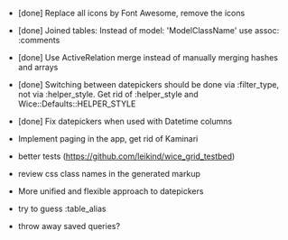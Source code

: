 * [done] Replace all icons by Font Awesome, remove the icons
* [done] Joined tables: Instead of
    model: 'ModelClassName'
  use
    assoc: :comments
* [done] Use ActiveRelation merge instead of manually merging hashes and arrays
* [done] Switching between datepickers should be done via :filter_type, not via :helper_style.
  Get rid of :helper_style and Wice::Defaults::HELPER_STYLE
* [done] Fix datepickers when used with Datetime columns

* Implement paging in the app, get rid of Kaminari
* better tests (https://github.com/leikind/wice_grid_testbed)
* review css class names in the generated markup
* More unified and flexible approach to datepickers
* try to guess :table_alias
* throw away saved queries?